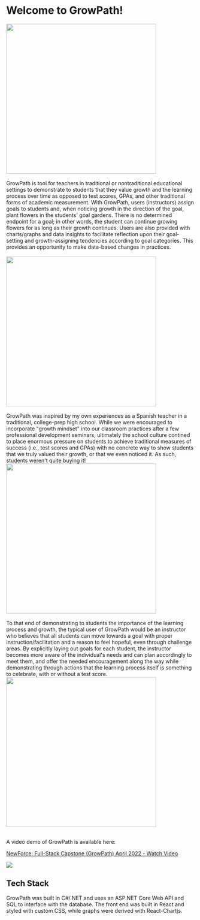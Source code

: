 # Welcome to GrowPath!

<img src="https://github.com/angela-therese/GrowPath-Project/blob/master/client/gp-project/src/images/Screenshots/LoginPage.png" width="400"> 
<br/>
<br/>
GrowPath is tool for teachers in traditional or nontraditional educational settings to demonstrate to students that they value growth and the learning process over time as opposed to test scores, GPAs, and other traditional forms of academic measurement. With GrowPath, users (instructors) assign goals to students and, when noticing growth in the direction of the goal, plant flowers in the students' goal gardens. There is no determined endpoint for a goal; in other words, the student can continue growing flowers for as long as their growth continues. Users are also provided with charts/graphs and data insights to facilitate reflection upon their goal-setting and growth-assigning tendencies according to goal categories. This provides an opportunity to make data-based changes in practices. 
<br/>
<br/>
<img src="https://github.com/angela-therese/GrowPath-Project/blob/master/client/gp-project/src/images/Screenshots/UserPage.png" width="400">
<br/>
<br/>
GrowPath was inspired by my own experiences as a Spanish teacher in a traditional, college-prep high school. While we were encouraged to incorporate "growth mindset" into our classroom practices after a few professional development seminars, ultimately the school culture contined to place enormous pressure on students to achieve traditional measures of success (i.e., test scores and GPAs) with no concrete way to show students that we truly valued their growth, or that we even noticed it. As such, students weren't quite buying it! 
<img src="https://github.com/angela-therese/GrowPath-Project/blob/master/client/gp-project/src/images/Screenshots/GoalDetails.png" width="400">
<br/>
<br/>
To that end of demonstrating to students the importance of the learning process and growth, the typical user of GrowPath would be an instructor who believes that all students can move towards a goal with proper instruction/facilitation and a reason to feel hopeful, even through challenge areas. By explicitly laying out goals for each student, the instructor becomes more aware of the individual's needs and can plan accordingly to meet them, and offer the needed encouragement along the way while demonstrating through actions that the learning process itself is something to celebrate, with or without a test score.   
<img src="https://github.com/angela-therese/GrowPath-Project/blob/master/client/gp-project/src/images/Screenshots/DataInsights.png" width="400">
<br/>
<br/>

A video demo of GrowPath is available here: 
<a href="https://www.loom.com/share/df46026a29bb42329430221ad59d01d2">
    <p>NewForce: Full-Stack Capstone (GrowPath) April 2022 - Watch Video</p>
    <img style="max-width:300px;" src="https://cdn.loom.com/sessions/thumbnails/df46026a29bb42329430221ad59d01d2-with-play.gif">
  </a>

## Tech Stack

GrowPath was built in C#/.NET and uses an ASP.NET Core Web API and SQL to interface with the database. The front end was built in React and styled with custom CSS, while graphs were derived with React-Chartjs. 
